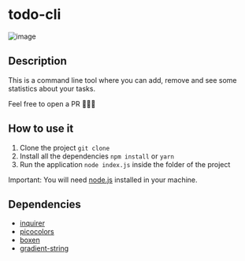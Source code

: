 # todo-cli

![image](https://user-images.githubusercontent.com/85668106/219629187-f1a19c8b-1d09-4259-824b-830c1ab6bcbb.png)

## Description

This is a command line tool where you can add, remove and see some statistics about your tasks.

Feel free to open a PR 🧑🏻‍💻

## How to use it

1. Clone the project ```git clone```
2. Install all the dependencies ```npm install``` or ```yarn```
3. Run the application ```node index.js``` inside the folder of the project

Important: You will need [node.js](https://nodejs.org/en/) installed in your machine.

## Dependencies

- [inquirer](https://github.com/SBoudrias/Inquirer.js)
- [picocolors](https://github.com/alexeyraspopov/picocolors)
- [boxen](https://github.com/sindresorhus/boxen)
- [gradient-string](https://github.com/bokub/gradient-string)